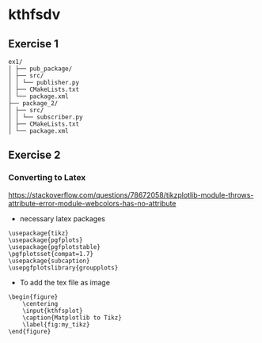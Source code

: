 # kthfsdv

## Exercise 1


```
ex1/
│ ├── pub_package/
│ ├── src/
│ │ └── publisher.py
│ ├── CMakeLists.txt
│ └── package.xml
├── package_2/
│ ├── src/
│ │ └── subscriber.py
│ ├── CMakeLists.txt
│ └── package.xml
```


## Exercise 2


### Converting to Latex

https://stackoverflow.com/questions/78672058/tikzplotlib-module-throws-attribute-error-module-webcolors-has-no-attribute

- necessary latex packages
```
\usepackage{tikz}
\usepackage{pgfplots}
\usepackage{pgfplotstable}
\pgfplotsset{compat=1.7}
\usepackage{subcaption}
\usepgfplotslibrary{groupplots}
```
- To add the tex file as image
```
\begin{figure}
    \centering
    \input{kthfsplot}
    \caption{Matplotlib to Tikz}
    \label{fig:my_tikz}
\end{figure}
```
